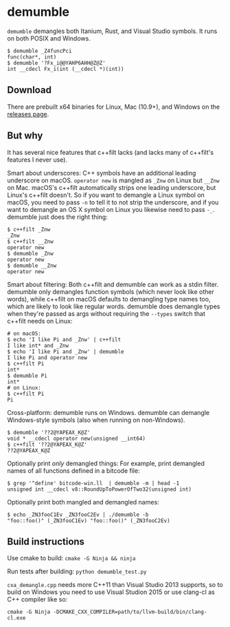# demumble

`demumble` demangles both Itanium, Rust, and Visual Studio symbols. It runs on
both POSIX and Windows.

    $ demumble _Z4funcPci
    func(char*, int)
    $ demumble '?Fx_i@@YAHP6AHH@Z@Z'
    int __cdecl Fx_i(int (__cdecl *)(int))

## Download

There are prebuilt x64 binaries for Linux, Mac (10.9+), and Windows on the
[releases page](https://github.com/nico/demumble/releases).

## But why

It has several nice features that c++filt lacks (and lacks many of c++filt's
features I never use).

Smart about underscores: C++ symbols have an additional leading underscore on
macOS. `operator new` is mangled as `_Znw` on Linux but `__Znw` on Mac. macOS's
c++filt automatically strips one leading underscore, but Linux's c++filt
doesn't. So if you want to demangle a Linux symbol on macOS, you need to pass
`-n` to tell it to not strip the underscore, and if you want to demangle an OS
X symbol on Linux you likewise need to pass `-_`. demumble just does the right
thing:

    $ c++filt _Znw
    _Znw
    $ c++filt __Znw
    operator new
    $ demumble _Znw
    operator new
    $ demumble __Znw
    operator new

Smart about filtering: Both c++filt and demumble can work as a stdin filter.
demumble only demangles function symbols (which never look like other words),
while c++filt on macOS defaults to demangling type names too, which are likely
to look like regular words. demumble does demangle types when they're passed
as args without requiring the `--types` switch that c++filt needs on Linux:

    # on macOS:
    $ echo 'I like Pi and _Znw' | c++filt
    I like int* and _Znw
    $ echo 'I like Pi and _Znw' | demumble
    I like Pi and operator new
    $ c++filt Pi
    int*
    $ demumble Pi
    int*
    # on Linux:
    $ c++filt Pi
    Pi

Cross-platform: demumble runs on Windows. demumble can demangle Windows-style
symbols (also when running on non-Windows).

    $ demumble '??2@YAPEAX_K@Z'
    void * __cdecl operator new(unsigned __int64)
    $ c++filt '??2@YAPEAX_K@Z'
    ??2@YAPEAX_K@Z

Optionally print _only_ demangled things: For example, print demangled names of
all functions defined in a bitcode file:

    $ grep '^define' bitcode-win.ll  | demumble -m | head -1
    unsigned int __cdecl v8::RoundUpToPowerOfTwo32(unsigned int)

Optionally print both mangled and demangled names:

    $ echo _ZN3fooC1Ev _ZN3fooC2Ev | ./demumble -b
    "foo::foo()" (_ZN3fooC1Ev) "foo::foo()" (_ZN3fooC2Ev)

## Build instructions

Use cmake to build: `cmake -G Ninja && ninja`

Run tests after building: `python demumble_test.py`

`cxa_demangle.cpp` needs more C++11 than Visual Studio 2013 supports, so
to build on Windows you need to use Visual Studion 2015 or use clang-cl
as C++ compiler like so:

    cmake -G Ninja -DCMAKE_CXX_COMPILER=path/to/llvm-build/bin/clang-cl.exe
